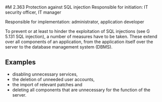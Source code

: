 #M 2.363 Protection against SQL injection
Responsible for initiation: IT security officer, IT manager

Responsible for implementation: administrator, application developer

To prevent or at least to hinder the exploitation of SQL injections (see G 5.131 SQL injection), a number of measures have to be taken. These extend over all components of an application, from the application itself over the server to the database management system (DBMS).



## Examples 
* disabling unnecessary services,
* the deletion of unneeded user accounts,
* the import of relevant patches and
* deleting all components that are unnecessary for the function of the server.




